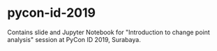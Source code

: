 # pycon-id-2019

Contains slide and Jupyter Notebook for "Introduction to change point analysis" session at PyCon ID 2019, Surabaya.
